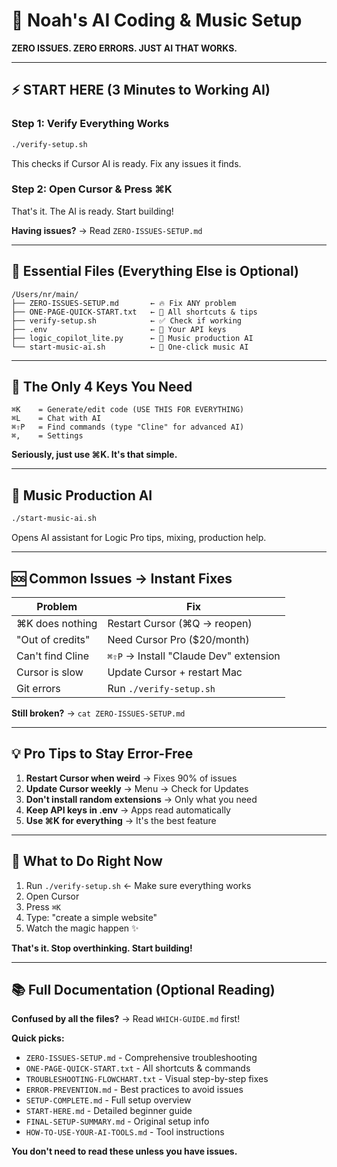 # 🚀 Noah's AI Coding & Music Setup

**ZERO ISSUES. ZERO ERRORS. JUST AI THAT WORKS.**

---

## ⚡ START HERE (3 Minutes to Working AI)

### Step 1: Verify Everything Works
```bash
./verify-setup.sh
```
This checks if Cursor AI is ready. Fix any issues it finds.

### Step 2: Open Cursor & Press ⌘K
That's it. The AI is ready. Start building!

**Having issues?** → Read `ZERO-ISSUES-SETUP.md`

---

## 📁 Essential Files (Everything Else is Optional)

```
/Users/nr/main/
├── ZERO-ISSUES-SETUP.md       ← 🔥 Fix ANY problem
├── ONE-PAGE-QUICK-START.txt   ← 🚀 All shortcuts & tips
├── verify-setup.sh            ← ✅ Check if working
├── .env                       ← 🔑 Your API keys
├── logic_copilot_lite.py      ← 🎵 Music production AI
└── start-music-ai.sh          ← 🎵 One-click music AI
```

---

## 🎯 The Only 4 Keys You Need

```
⌘K    = Generate/edit code (USE THIS FOR EVERYTHING)
⌘L    = Chat with AI
⌘⇧P   = Find commands (type "Cline" for advanced AI)
⌘,    = Settings
```

**Seriously, just use ⌘K. It's that simple.**

---

## 🎵 Music Production AI

```bash
./start-music-ai.sh
```
Opens AI assistant for Logic Pro tips, mixing, production help.

---

## 🆘 Common Issues → Instant Fixes

| Problem | Fix |
|---------|-----|
| ⌘K does nothing | Restart Cursor (⌘Q → reopen) |
| "Out of credits" | Need Cursor Pro ($20/month) |
| Can't find Cline | `⌘⇧P` → Install "Claude Dev" extension |
| Cursor is slow | Update Cursor + restart Mac |
| Git errors | Run `./verify-setup.sh` |

**Still broken?** → `cat ZERO-ISSUES-SETUP.md`

---

## 💡 Pro Tips to Stay Error-Free

1. **Restart Cursor when weird** → Fixes 90% of issues
2. **Update Cursor weekly** → Menu → Check for Updates
3. **Don't install random extensions** → Only what you need
4. **Keep API keys in .env** → Apps read automatically
5. **Use ⌘K for everything** → It's the best feature

---

## 🎯 What to Do Right Now

1. Run `./verify-setup.sh` ← Make sure everything works
2. Open Cursor
3. Press `⌘K`
4. Type: "create a simple website"
5. Watch the magic happen ✨

**That's it. Stop overthinking. Start building!**

---

## 📚 Full Documentation (Optional Reading)

**Confused by all the files?** → Read `WHICH-GUIDE.md` first!

**Quick picks:**
- `ZERO-ISSUES-SETUP.md` - Comprehensive troubleshooting
- `ONE-PAGE-QUICK-START.txt` - All shortcuts & commands
- `TROUBLESHOOTING-FLOWCHART.txt` - Visual step-by-step fixes
- `ERROR-PREVENTION.md` - Best practices to avoid issues
- `SETUP-COMPLETE.md` - Full setup overview
- `START-HERE.md` - Detailed beginner guide
- `FINAL-SETUP-SUMMARY.md` - Original setup info
- `HOW-TO-USE-YOUR-AI-TOOLS.md` - Tool instructions

**You don't need to read these unless you have issues.**
